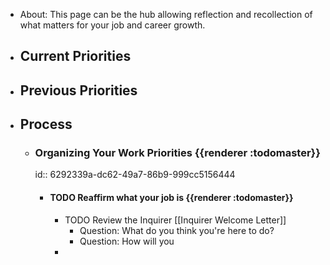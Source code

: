 - About: This page can be the hub allowing reflection and recollection of what matters for your job and career growth.
- ## Current Priorities
- ## Previous Priorities
- ## Process
	- ### Organizing Your Work Priorities {{renderer :todomaster}}
	  id:: 6292339a-dc62-49a7-86b9-999cc5156444
		- #### TODO Reaffirm what your job is {{renderer :todomaster}}
			- TODO Review the Inquirer [[Inquirer Welcome Letter]]
				- Question: What do you think you're here to do?
				- Question: How will you
			-